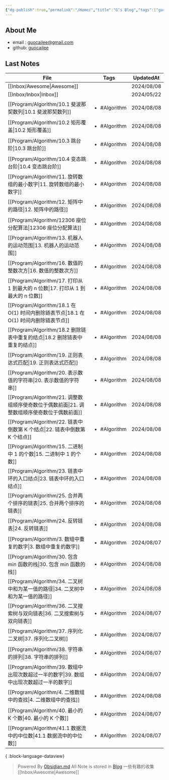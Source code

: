 ```yaml
---
{"dg-publish":true,"permalink":"/Home/","title":"G‘s Blog","tags":["gardenEntry"],"noteIcon":""}
---
```


## About Me
* email : [guocailee@gmail.com](mailto:guocailee@gmail.com)
* github: [guocailee](https://github.com/guocailee)


## Last Notes

| File                                                                  | Tags                         | UpdatedAt  |
| --------------------------------------------------------------------- | ---------------------------- | ---------- |
| [[Inbox/Awesome\|Awesome]]                                         | <ul></ul>                    | 2024/08/08 |
| [[Inbox/Inbox\|Inbox]]                                             | <ul></ul>                    | 2024/05/22 |
| [[Program/Algorithm/10.1 斐波那契数列\|10.1 斐波那契数列]]                     | <ul><li>#Algorithm</li></ul> | 2024/08/08 |
| [[Program/Algorithm/10.2 矩形覆盖\|10.2 矩形覆盖]]                         | <ul><li>#Algorithm</li></ul> | 2024/08/08 |
| [[Program/Algorithm/10.3 跳台阶\|10.3 跳台阶]]                           | <ul><li>#Algorithm</li></ul> | 2024/08/08 |
| [[Program/Algorithm/10.4 变态跳台阶\|10.4 变态跳台阶]]                       | <ul><li>#Algorithm</li></ul> | 2024/08/08 |
| [[Program/Algorithm/11. 旋转数组的最小数字\|11. 旋转数组的最小数字]]                 | <ul><li>#Algorithm</li></ul> | 2024/08/08 |
| [[Program/Algorithm/12. 矩阵中的路径\|12. 矩阵中的路径]]                       | <ul><li>#Algorithm</li></ul> | 2024/08/08 |
| [[Program/Algorithm/12306 座位分配算法\|12306 座位分配算法]]                   | <ul><li>#Algorithm</li></ul> | 2024/08/08 |
| [[Program/Algorithm/13. 机器人的运动范围\|13. 机器人的运动范围]]                   | <ul><li>#Algorithm</li></ul> | 2024/08/08 |
| [[Program/Algorithm/16. 数值的整数次方\|16. 数值的整数次方]]                     | <ul><li>#Algorithm</li></ul> | 2024/08/08 |
| [[Program/Algorithm/17. 打印从 1 到最大的 n 位数\|17. 打印从 1 到最大的 n 位数]]     | <ul><li>#Algorithm</li></ul> | 2024/08/08 |
| [[Program/Algorithm/18.1 在 O(1) 时间内删除链表节点\|18.1 在 O(1) 时间内删除链表节点]] | <ul><li>#Algorithm</li></ul> | 2024/08/08 |
| [[Program/Algorithm/18.2 删除链表中重复的结点\|18.2 删除链表中重复的结点]]             | <ul><li>#Algorithm</li></ul> | 2024/08/08 |
| [[Program/Algorithm/19. 正则表达式匹配\|19. 正则表达式匹配]]                     | <ul><li>#Algorithm</li></ul> | 2024/08/08 |
| [[Program/Algorithm/20. 表示数值的字符串\|20. 表示数值的字符串]]                   | <ul><li>#Algorithm</li></ul> | 2024/08/08 |
| [[Program/Algorithm/21. 调整数组顺序使奇数位于偶数前面\|21. 调整数组顺序使奇数位于偶数前面]]     | <ul><li>#Algorithm</li></ul> | 2024/08/08 |
| [[Program/Algorithm/22. 链表中倒数第 K 个结点\|22. 链表中倒数第 K 个结点]]           | <ul><li>#Algorithm</li></ul> | 2024/08/08 |
| [[Program/Algorithm/15. 二进制中 1 的个数\|15. 二进制中 1 的个数]]               | <ul><li>#Algorithm</li></ul> | 2024/08/08 |
| [[Program/Algorithm/23. 链表中环的入口结点\|23. 链表中环的入口结点]]                 | <ul><li>#Algorithm</li></ul> | 2024/08/08 |
| [[Program/Algorithm/25. 合并两个排序的链表\|25. 合并两个排序的链表]]                 | <ul><li>#Algorithm</li></ul> | 2024/08/08 |
| [[Program/Algorithm/24. 反转链表\|24. 反转链表]]                           | <ul><li>#Algorithm</li></ul> | 2024/08/08 |
| [[Program/Algorithm/3. 数组中重复的数字\|3. 数组中重复的数字]]                     | <ul><li>#Algorithm</li></ul> | 2024/08/07 |
| [[Program/Algorithm/30. 包含 min 函数的栈\|30. 包含 min 函数的栈]]             | <ul><li>#Algorithm</li></ul> | 2024/08/08 |
| [[Program/Algorithm/34. 二叉树中和为某一值的路径\|34. 二叉树中和为某一值的路径]]           | <ul><li>#Algorithm</li></ul> | 2024/08/08 |
| [[Program/Algorithm/36. 二叉搜索树与双向链表\|36. 二叉搜索树与双向链表]]               | <ul><li>#Algorithm</li></ul> | 2024/08/07 |
| [[Program/Algorithm/37. 序列化二叉树\|37. 序列化二叉树]]                       | <ul><li>#Algorithm</li></ul> | 2024/08/07 |
| [[Program/Algorithm/38. 字符串的排列\|38. 字符串的排列]]                       | <ul><li>#Algorithm</li></ul> | 2024/08/07 |
| [[Program/Algorithm/39. 数组中出现次数超过一半的数字\|39. 数组中出现次数超过一半的数字]]       | <ul><li>#Algorithm</li></ul> | 2024/08/07 |
| [[Program/Algorithm/4. 二维数组中的查找\|4. 二维数组中的查找]]                     | <ul><li>#Algorithm</li></ul> | 2024/08/08 |
| [[Program/Algorithm/40. 最小的 K 个数\|40. 最小的 K 个数]]                   | <ul><li>#Algorithm</li></ul> | 2024/08/07 |
| [[Program/Algorithm/41.1 数据流中的中位数\|41.1 数据流中的中位数]]                 | <ul><li>#Algorithm</li></ul> | 2024/08/07 |

{ .block-language-dataview}


>Powered By [Obsidian.md](https://obsidian.md/) 
 All Note is stored in [Blog](https://github.com/guocailee/blog)
> 一些有趣的收集[[Inbox/Awesome\|Awesome]]